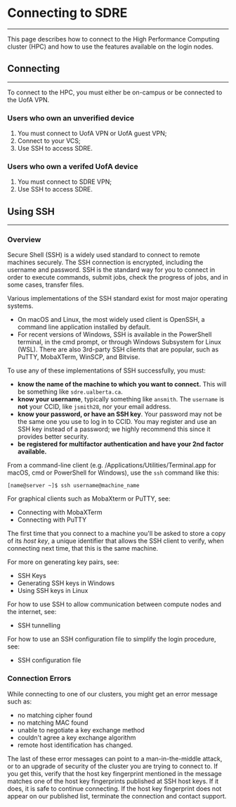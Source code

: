 # Connecting to SDRE

----

This page describes how to connect to the High Performance Computing cluster (HPC) and how to use the features available on the login nodes.

## **Connecting** 

----

To connect to the HPC, you must either be on-campus or be connected to the UofA VPN.

### Users who own an unverified device

1. You must connect to UofA VPN or UofA guest VPN;
2. Connect to your VCS;
3. Use SSH to access SDRE. 

### Users who own a verifed UofA device

1. You must connect to SDRE VPN;
2. Use SSH to access SDRE.


## **Using SSH** 

----

### Overview

Secure Shell (SSH) is a widely used standard to connect to remote machines securely. The SSH connection is encrypted, including the username and password. SSH is the standard way for you to connect in order to execute commands, submit jobs, check the progress of jobs, and in some cases, transfer files.

Various implementations of the SSH standard exist for most major operating systems.

- On macOS and Linux, the most widely used client is OpenSSH, a command line application installed by default.
- For recent versions of Windows, SSH is available in the PowerShell terminal, in the cmd prompt, or through Windows Subsystem for Linux (WSL). There are also 3rd-party SSH clients that are popular, such as PuTTY, MobaXTerm, WinSCP, and Bitvise.

To use any of these implementations of SSH successfully, you must:

- **know the name of the machine to which you want to connect.** This will be something like `sdre.ualberta.ca`.
- **know your username**, typically something like `ansmith`. The `username` is **not** your CCID, like `jsmith28`, nor your email address.
- **know your password, or have an SSH key**. Your password may not be the same one you use to log in to CCID. You may register and use an SSH key instead of a password; we highly recommend this since it provides better security.
- **be registered for multifactor authentication and have your 2nd factor available.**

From a command-line client (e.g. /Applications/Utilities/Terminal.app for macOS, cmd or PowerShell for Windows), use the `ssh` command like this:

	[name@server ~]$ ssh username@machine_name

For graphical clients such as MobaXterm or PuTTY, see:

- Connecting with MobaXTerm
- Connecting with PuTTY

The first time that you connect to a machine you'll be asked to store a copy of its *host key*, a unique identifier that allows the SSH client to verify, when connecting next time, that this is the same machine.

For more on generating key pairs, see:

- SSH Keys
- Generating SSH keys in Windows
- Using SSH keys in Linux

For how to use SSH to allow communication between compute nodes and the internet, see:

- SSH tunnelling

For how to use an SSH configuration file to simplify the login procedure, see:

- SSH configuration file

### Connection Errors

While connecting to one of our clusters, you might get an error message such as:

- no matching cipher found
- no matching MAC found
- unable to negotiate a key exchange method
- couldn't agree a key exchange algorithm
- remote host identification has changed.

The last of these error messages can point to a man-in-the-middle attack, or to an upgrade of security of the cluster you are trying to connect to. If you get this, verify that the host key fingerprint mentioned in the message matches one of the host key fingerprints published at SSH host keys. If it does, it is safe to continue connecting. If the host key fingerprint does not appear on our published list, terminate the connection and contact support.
